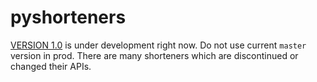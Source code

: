pyshorteners
============

[VERSION 1.0](https://github.com/ellisonleao/pyshorteners/tree/1.0) is under development right now. Do not use current `master` version in prod. There are many shorteners which are discontinued or changed their APIs.
